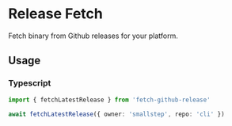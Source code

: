 # Release Fetch

Fetch binary from Github releases for your platform.

## Usage

### Typescript

```ts
import { fetchLatestRelease } from 'fetch-github-release'

await fetchLatestRelease({ owner: 'smallstep', repo: 'cli' })
```
